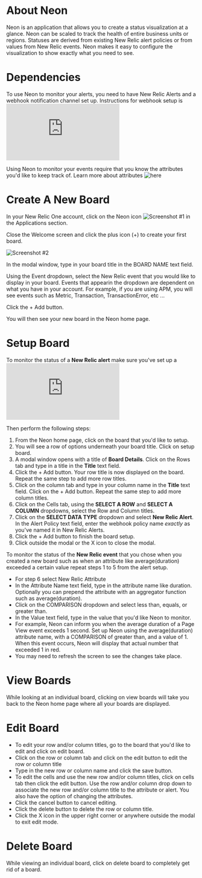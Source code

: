 # About Neon

Neon is an application that allows you to create a status visualization at a glance. Neon can be scaled to track the health of entire business units or regions. Statuses are derived from existing New Relic alert policies or from values from New Relic events. Neon makes it easy to configure the
visualization to show exactly what you need to see.

# Dependencies

To use Neon to monitor your alerts, you need to have New Relic Alerts and a webhook notification channel set up. Instructions
for webhook setup is ![here.](https://github.com/newrelic/nr1-neon/blob/main/docs/alert_webhook_config.md)

Using Neon to monitor your events require that you know the attributes you'd like to keep track of. Learn more about attributes ![here](https://docs.newrelic.com/docs/using-new-relic/welcome-new-relic/get-started/glossary#attribute)

# Create A New Board

In your New Relic One account, click on the Neon icon ![Screenshot #1](.../.../catalog/screenshots/nr1-neon-logo.png)
in the Applications section.

Close the Welcome screen and click the plus icon (+) to create your first board.

![Screenshot #2](.../.../catalog/screenshots/nr1-neon-home.png)

In the modal window, type in your board title in the BOARD NAME text field.

Using the Event dropdown, select the New Relic event that you would like to display in your board. Events that appearin the dropdown are dependent on what you have in your account. For example, if you are using APM, you will see events such as Metric, Transaction, TransactionError, etc ...

Click the + Add button.

You will then see your new board in the Neon home page.

# Setup Board

To monitor the status of a **New Relic alert** make sure you've set up a ![webhook notification channel.](https://github.com/newrelic/nr1-neon/blob/main/docs/alert_webhook_config.md)

Then perform the following steps:

1.  From the Neon home page, click on the board that you'd like to setup.
2.  You will see a row of options underneath your board title. Click on setup board.
3.  A modal window opens with a title of **Board Details**. Click on the Rows tab and type in a title in the **Title** text field.
4.  Click the + Add button. Your row title is now displayed on the board. Repeat the same step to add more row titles.
5.  Click on the column tab and type in your column name in the **Title** text field. Click on the + Add button. Repeat the same step to add more column titles.
6.  Click on the Cells tab, using the **SELECT A ROW** and **SELECT A COLUMN** dropdowns, select the Row and Column titles.
7.  Click on the **SELECT DATA TYPE** dropdown and select **New Relic Alert**. In the Alert Policy text field, enter the webhook policy name _exactly_ as you've named it in New Relic Alerts.
8.  Click the + Add button to finish the board setup.
9.  Click outside the modal or the X icon to close the modal.

To monitor the status of the **New Relic event** that you chose when you created a new board such as when an
attribute like average(duration) exceeded a certain value repeat steps 1 to 5 from the alert setup.

- For step 6 select New Relic Attribute
- In the Attribute Name text field, type in the attribute name like duration. Optionally you can prepend the attribute with an aggregator function such as average(duration).
- Click on the COMPARISON dropdown and select less than, equals, or greater than.
- In the Value text field, type in the value that you'd like Neon to monitor.
- For example, Neon can inform you when the average duration of a Page View event exceeds 1 second. Set up Neon using the average(duration) attribute name, with a COMPARISON of greater than, and a value of 1. When this event occurs, Neon will display that actual number that exceeded 1 in red.
- You may need to refresh the screen to see the changes take place.

# View Boards

While looking at an individual board, clicking on view boards will take you back to the Neon home page where all your boards are displayed.

# Edit Board

- To edit your row and/or column titles, go to the board that you'd like to edit and click on edit board.
- Click on the row or column tab and click on the edit button to edit the row or column title
- Type in the new row or column name and click the save button.
- To edit the cells and use the new row and/or column titles, click on cells tab then click the edit button. Use the row and/or column drop down to associate the new row and/or column title to the attribute or alert. You also have the option of changing the attributes.
- Click the cancel button to cancel editing.
- Click the delete button to delete the row or column title.
- Click the X icon in the upper right corner or anywhere outside the modal to exit edit mode.

# Delete Board

While viewing an individual board, click on delete board to completely get rid of a board.
